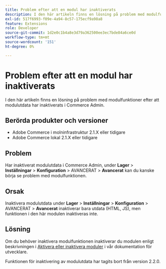 ```yaml
---
title: Problem efter att en modul har inaktiverats
description: I den här artikeln finns en lösning på problem med modulfunktioner efter att modulutdata har inaktiverats i Commerce Admin.
exl-id: 517f6993-f09e-4a94-8c57-175ecf9a98a8
feature: Extensions
role: Developer
source-git-commit: 1d2e0c1b4a8e3d79a362500ee3ec7bde84a6ce0d
workflow-type: tm+mt
source-wordcount: '151'
ht-degree: 0%

---
```


# Problem efter att en modul har inaktiverats

I den här artikeln finns en lösning på problem med modulfunktioner efter att modulutdata har inaktiverats i Commerce Admin.

## Berörda produkter och versioner

* Adobe Commerce i molninfrastruktur 2.1.X eller tidigare
* Adobe Commerce lokal 2.1.X eller tidigare

## Problem

Har inaktiverat modulutdata i Commerce Admin, under **Lager** > **Inställningar** > **Konfiguration** > AVANCERAT > **Avancerat** kan du kanske börja se problem med modulfunktionen.

## Orsak

Inaktivera modulutdata under **Lager** > **Inställningar** > **Konfiguration** > AVANCERAT > **Avancerat** inaktiverar bara utdata (HTML, JS), men funktionen i den här modulen inaktiveras inte.

## Lösning

Om du behöver inaktivera modulfunktionen inaktiverar du modulen enligt beskrivningen i [Aktivera eller inaktivera moduler](https://devdocs.magento.com/guides/v2.1/install-gde/install/cli/install-cli-subcommands-enable.html) i vår dokumentation för utvecklare.

Funktionen för inaktivering av modulutdata har tagits bort från version 2.2.0.
